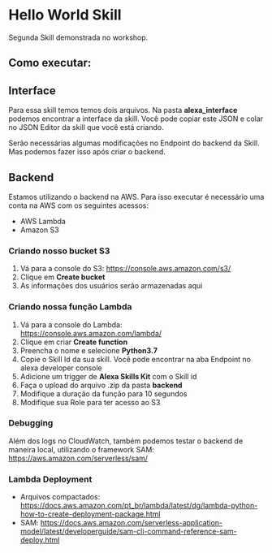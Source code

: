 # Hello World Skill

Segunda Skill demonstrada no workshop.

## Como executar:

## Interface
Para essa skill temos temos dois arquivos. Na pasta **alexa_interface** podemos encontrar a interface da skill. Você pode copiar este JSON e colar no JSON Editor da skill que você está criando.

Serão necessárias algumas modificações no Endpoint do backend da Skill. Mas podemos fazer isso após criar o backend.

## Backend
Estamos utilizando o backend na AWS. Para isso executar é necessário uma conta na AWS com os seguintes acessos:
* AWS Lambda
* Amazon S3

### Criando nosso bucket S3
1) Vá para a console do S3: https://console.aws.amazon.com/s3/
2) Clique em **Create bucket**
3) As informações dos usuários serão armazenadas aqui

### Criando nossa função Lambda
1) Vá para a console do Lambda: https://console.aws.amazon.com/lambda/
2) Clique em criar **Create function**
3) Preencha o nome e selecione **Python3.7**
4) Copie o Skill Id da sua skill. Você pode encontrar na aba Endpoint no alexa developer console
4) Adicione um trigger de **Alexa Skills Kit** com o Skill id
5) Faça o upload do arquivo .zip da pasta **backend**
6) Modifique a duração da função para 10 segundos
7) Modifique sua Role para ter acesso ao S3

### Debugging
Além dos logs no CloudWatch, também podemos testar o backend de maneira local, utilizando o framework SAM: https://aws.amazon.com/serverless/sam/

### Lambda Deployment
* Arquivos compactados: https://docs.aws.amazon.com/pt_br/lambda/latest/dg/lambda-python-how-to-create-deployment-package.html
* SAM: https://docs.aws.amazon.com/serverless-application-model/latest/developerguide/sam-cli-command-reference-sam-deploy.html